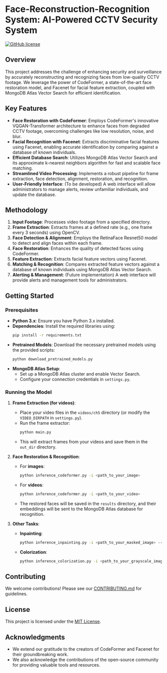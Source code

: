 # Face-Reconstruction-Recognition System: AI-Powered CCTV Security System

[![GitHub license](https://img.shields.io/github/license/tsu-ki/Face-Reconstruction-Recognition)](https://github.com/your-username/Face-Reconstruction-Recognition/blob/main/LICENSE)

## Overview

This project addresses the challenge of enhancing security and surveillance by accurately reconstructing and recognizing faces from low-quality CCTV footage. We leverage the power of CodeFormer, a state-of-the-art face restoration model, and Facenet for facial feature extraction, coupled with MongoDB Atlas Vector Search for efficient identification. 

## Key Features

*   **Face Restoration with CodeFormer**: Employs CodeFormer's innovative VQGAN-Transformer architecture to enhance faces from degraded CCTV footage, overcoming challenges like low resolution, noise, and blur.
*   **Facial Recognition with Facenet**: Extracts discriminative facial features using Facenet, enabling accurate identification by comparing against a database of known individuals.
*   **Efficient Database Search**: Utilizes MongoDB Atlas Vector Search and its approximate k-nearest neighbors algorithm for fast and scalable face matching.
*   **Streamlined Video Processing**: Implements a robust pipeline for frame extraction, face detection, alignment, restoration, and recognition.
*   **User-Friendly Interface**: (To be developed) A web interface will allow administrators to manage alerts, review unfamiliar individuals, and update the database.

## Methodology

1.  **Input Footage**: Processes video footage from a specified directory.
2.  **Frame Extraction**: Extracts frames at a defined rate (e.g., one frame every 3 seconds) using OpenCV.
3.  **Face Detection & Alignment**: Employs the RetinaFace Resnet50 model to detect and align faces within each frame.
4.  **Face Restoration**: Enhances the quality of detected faces using CodeFormer.
5.  **Feature Extraction**: Extracts facial feature vectors using Facenet.
6.  **Matching & Recognition**: Compares extracted feature vectors against a database of known individuals using MongoDB Atlas Vector Search.
7.  **Alerting & Management**: (Future implementation) A web interface will provide alerts and management tools for administrators.

## Getting Started

### Prerequisites

*   **Python 3.x**: Ensure you have Python 3.x installed.
*   **Dependencies**: Install the required libraries using:
    ```bash
    pip install -r requirements.txt
    ```
*   **Pretrained Models**: Download the necessary pretrained models using the provided scripts:
    ```bash
    python download_pretrained_models.py
    ```
*   **MongoDB Atlas Setup**: 
    * Set up a MongoDB Atlas cluster and enable Vector Search.
    * Configure your connection credentials in `settings.py`.

### Running the Model

1.  **Frame Extraction (for videos)**:
    *   Place your video files in the `videos/ch5` directory (or modify the `VIDEO_DIRPATH` in `settings.py`).
    *   Run the frame extractor:
        ```bash
        python main.py
        ```
    *   This will extract frames from your videos and save them in the `out_dir` directory.

2.  **Face Restoration & Recognition**:
    *   For **images**:
        ```bash
        python inference_codeformer.py -i <path_to_your_image>
        ```
    *   For **videos**:
        ```bash
        python inference_codeformer.py -i <path_to_your_video>
        ```
    *   The restored faces will be saved in the `results` directory, and their embeddings will be sent to the MongoDB Atlas database for recognition.

3.  **Other Tasks**:
    *   **Inpainting**:
        ```bash
        python inference_inpainting.py -i <path_to_your_masked_image> --mask_path <path_to_your_mask>
        ```
    *   **Colorization**:
        ```bash
        python inference_colorization.py -i <path_to_your_grayscale_image>

## Contributing

We welcome contributions! Please see our [CONTRIBUTING.md](CONTRIBUTING.md) for guidelines.

## License

This project is licensed under the [MIT License](LICENSE).

## Acknowledgments

*   We extend our gratitude to the creators of CodeFormer and Facenet for their groundbreaking work.
*   We also acknowledge the contributions of the open-source community for providing valuable tools and resources.

